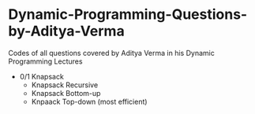 # Dynamic-Programming-Questions-by-Aditya-Verma
Codes of all questions covered by Aditya Verma in his Dynamic Programming Lectures
- 0/1 Knapsack
  - Knapsack Recursive
  - Knapsack Bottom-up
  - Knpaack Top-down (most efficient)